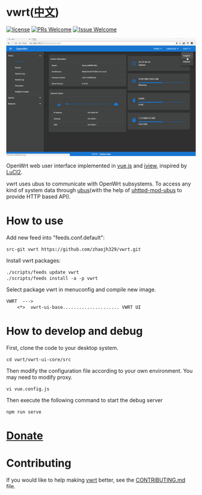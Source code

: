 # vwrt([中文](/README_ZH.md))

[1]: https://img.shields.io/badge/license-MIT-brightgreen.svg?style=plastic
[2]: /LICENSE
[3]: https://img.shields.io/badge/PRs-welcome-brightgreen.svg?style=plastic
[4]: https://github.com/zhaojh329/vwrt/pulls
[5]: https://img.shields.io/badge/Issues-welcome-brightgreen.svg?style=plastic
[6]: https://github.com/zhaojh329/vwrt/issues/new

[![license][1]][2]
[![PRs Welcome][3]][4]
[![Issue Welcome][5]][6]

[vue.js]: https://github.com/vuejs/vue
[iview]: https://github.com/iview/iview
[LuCI2]: https://git.openwrt.org/?p=project/luci2/ui.git
[ubus]: https://wiki.openwrt.org/doc/techref/ubus
[uhttpd-mod-ubus]: https://wiki.openwrt.org/doc/techref/ubus#access_to_ubus_over_http

![](/screen-be6656a.gif)

OpenWrt web user interface implemented in [vue.js] and [iview], inspired by [LuCI2].

vwrt uses ubus to communicate with OpenWrt subsystems. To access any kind of system
data through [ubus](with the help of [uhttpd-mod-ubus] to provide HTTP based API).


# How to use
Add new feed into "feeds.conf.default":
    
    src-git vwrt https://github.com/zhaojh329/vwrt.git

Install vwrt packages:
    
    ./scripts/feeds update vwrt
    ./scripts/feeds install -a -p vwrt

Select package vwrt in menuconfig and compile new image.

    VWRT  --->
        <*>  vwrt-ui-base..................... VWRT UI

# How to develop and debug
First, clone the code to your desktop system.

	cd vwrt/vwrt-ui-core/src

Then modify the configuration file according to your own environment.
You may need to modify proxy.

	vi vue.config.js

Then execute the following command to start the debug server

	npm run serve

# [Donate](https://gitee.com/zhaojh329/vwrt#project-donate-overview)

# Contributing
If you would like to help making [vwrt](https://github.com/zhaojh329/vwrt) better,
see the [CONTRIBUTING.md](https://github.com/zhaojh329/vwrt/blob/master/CONTRIBUTING.md) file.
